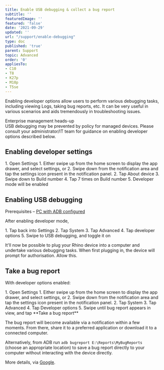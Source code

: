 ```yaml
---
title: Enable USB debugging & collect a bug report
subtitle: ''
featuredImage: ''
featured: 'false'
date: '2021-09-29'
updated: ''
url: "/support/enable-debugging"
type: doc
published: 'true'
parent: Support
topic: Advanced
order: '0'
appliesTo:
- C10
- T8
- K27p
- M10p
- T5se
---
```


Enabling developer options allow users to perform various debugging tasks, including viewing Logs, taking bug reports, etc. It can be very useful in various scenarios and aids tremendously in troubleshooting issues.

<div class="callout callout-warning">
<div class="callout-heading">Enterprise management heads-up</div>
USB debugging may be prevented by policy for managed devices. Please consult your administrator/IT team for guidance on enabling developer options described below.
</div>

## Enabling developer settings  

<div class="numbered-instructions" markdown="1">
1. Open Settings
  1. Either swipe up from the home screen to display the app drawer, and select settings, or
  2. Swipe down from the notification area and tap the settings icon present in the notification panel.
2. Tap About device
3. Swipe down to Build number
4. Tap 7 times on Build number
5. Developer mode will be enabled
</div>

## Enabling USB debugging

Prerequisites – [PC with ADB configured](/support/set-up-adb)

After enabling developer mode,

<div class="numbered-instructions" markdown="1">
1. Tap back into Settings
2. Tap System
3. Tap Advanced
4. Tap developer options
5. Swipe to USB debugging, and toggle it on
</div>

It'll now be possible to plug your Rhino device into a computer and undertake various debugging tasks. When first plugging in, the device will prompt for authorisation. Allow this.

## Take a bug report

With developer options enabled:

<div class="numbered-instructions" markdown="1">
1. Open Settings
  1. Either swipe up from the home screen to display the app drawer, and select settings, or
  2. Swipe down from the notification area and tap the settings icon present in the notification panel.
2. Tap System
3. Tap Advanced
4. Tap Developer options
5. Swipe until bug report appears in view, and tap **Take a bug report**
</div>

The bug report will become available via a notification within a few moments. From there, share it to a preferred application or download it to a connected computer.

Alternatively, from ADB run `adb bugreport E:\Reports\MyBugReports` (choose an appropriate location) to save a bug report directly to your computer without interacting with the device directly.

More details, via [Google](https://developer.android.com/studio/debug/bug-report).
